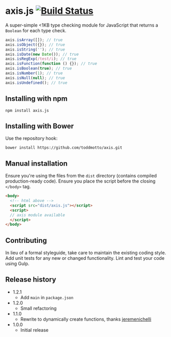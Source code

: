 # axis.js [![Build Status](https://travis-ci.org/toddmotto/axis.svg)](https://travis-ci.org/toddmotto/axis)

A super-simple &lt;1KB type checking module for JavaScript that returns a `Boolean` for each type check.

```js
axis.isArray([]); // true
axis.isObject({}); // true
axis.isString(''); // true
axis.isDate(new Date()); // true
axis.isRegExp(/test/i); // true
axis.isFunction(function () {}); // true
axis.isBoolean(true); // true
axis.isNumber(1); // true
axis.isNull(null); // true
axis.isUndefined(); // true
```

## Installing with npm

```
npm install axis.js
```

## Installing with Bower
Use the repository hook:

```
bower install https://github.com/toddmotto/axis.git
```

## Manual installation
Ensure you're using the files from the `dist` directory (contains compiled production-ready code). Ensure you place the script before the closing `</body>` tag.

```html
<body>
  <!-- html above -->
  <script src="dist/axis.js"></script>
  <script>
  // axis module available
  </script>
</body>
```

## Contributing
In lieu of a formal styleguide, take care to maintain the existing coding style. Add unit tests for any new or changed functionality. Lint and test your code using Gulp.

## Release history

- 1.2.1
  - Add `main` in `package.json`
- 1.2.0
  - Small refactoring
- 1.1.0
  - Rewrite to dynamically create functions, thanks [jeremenichelli](https://github.com/toddmotto/axis/pull/1)
- 1.0.0
  - Initial release

